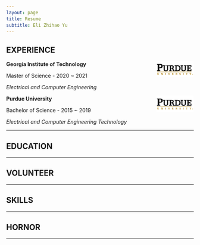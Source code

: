 ```yaml
---
layout: page
title: Resume
subtitle: Eli Zhihao Yu
---
```


## EXPERIENCE

<img src="/img/resume/purdue.png" class = "lazyload" style="vertical-align:top; width:20%; float:right;">

**Georgia Institute of Technology**

Master of Science - 2020 ~ 2021

*Electrical and Computer Engineering*



<img src="/img/resume/purdue.png" class = "lazyload" style="vertical-align:top; width:20%; float:right;">

**Purdue University**

Bachelor of Science - 2015 ~ 2019

*Electrical and Computer Engineering Technology*

---

## EDUCATION

---

## VOLUNTEER

---

## SKILLS

---

## HORNOR

---